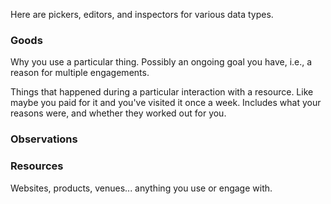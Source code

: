 Here are pickers, editors, and inspectors for various data types.

### Goods

Why you use a particular thing.  Possibly an ongoing goal you have, i.e., a reason for multiple engagements.

Things that happened during a particular interaction with a resource.  Like maybe you paid for it and you've visited it once a week.  Includes what your reasons were, and whether they worked out for you.


### Observations


### Resources

Websites, products, venues... anything you use or engage with.
